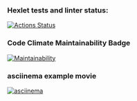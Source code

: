 ### Hexlet tests and linter status:
[![Actions Status](https://github.com/dedov-mm/java-project-61/actions/workflows/hexlet-check.yml/badge.svg)](https://github.com/dedov-mm/java-project-61/actions)

### Code Climate Maintainability Badge
[![Maintainability](https://api.codeclimate.com/v1/badges/46163f4191db0c5bc992/maintainability)](https://codeclimate.com/github/dedov-mm/java-project-61/maintainability)

### asciinema example movie
[![asciinema](https://asciinema.org/a/dcyPvs0vbG2zyuM6444E8L29I)](https://asciinema.org/a/dcyPvs0vbG2zyuM6444E8L29I)
